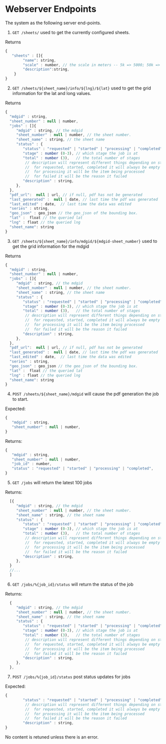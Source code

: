 # Webserver Endpoints

The system as the following server end-points.

1. `GET /sheets/` used to get the currently configured sheets.

Returns
```js
{
   "sheets" : []{
        "name": string,
        "scale" : number, // the scale in meters -- 5k => 5000; 50k => 50000
        "description":string,
    }
}
```

2. `GET /sheets/${sheet_name}/info/${lng}/${lat}` used to get the grid information for the lat and long values.

Returns
```js
{
  "mdgid" : string,
  "sheet_number" : null | number,
  "jobs" : []{
     "mdgid" : string, // the mdgid 
     "sheet_number" : null | number, // the sheet number.
     "sheet_name" : string, // the sheet name
     "status" : {
        "status" : "requested" | "started" | "processing" | "completed" | "failed",
        "stage" : number (0-3), // which stage the job is at
        "total" : number (3),   // the total number of stages
         // description will represent different things depending on status.
         //  for requested, started, completed it will always be empty
         //  for processing it will be the item being processed
         //  for failed it will be the reason it failed
        "description" : string, 
     },
  },
  "pdf_url":  null | url, // if null, pdf has not be generated
  "last_generated" :  null | date, // last time the pdf was generated
  "last_edited" : date,  // last time the data was edited
  "series" : string,
  "geo_json" : geo_json // the geo_json of the bounding box.
  "lat" :  float // the queried lat
  "lng" : float // the queried lng
  "sheet_name": string
}
```

3. `GET /sheets/${sheet_name}/info/mdgid/${mdgid-sheet_number}` used to get the grid information for the mdgid

Returns
```js
{
  "mdgid" : string,
  "sheet_number" : null | number,
  "jobs" : []{
     "mdgid" : string, // the mdgid 
     "sheet_number" : null | number, // the sheet number.
     "sheet_name" : string, // the sheet name
     "status" : {
        "status" : "requested" | "started" | "processing" | "completed" | "failed",
        "stage" : number (0-3), // which stage the job is at
        "total" : number (3),   // the total number of stages
         // description will represent different things depending on status.
         //  for requested, started, completed it will always be empty
         //  for processing it will be the item being processed
         //  for failed it will be the reason it failed
        "description" : string, 
     },
  },
  "pdf_url":  null | url, // if null, pdf has not be generated
  "last_generated" :  null | date, // last time the pdf was generated
  "last_edited" : date,  // last time the data was edited
  "series" : string,
  "geo_json" : geo_json // the geo_json of the bounding box.
  "lat" :  float // the queried lat
  "lng" : float // the queried lng
  "sheet_name": string
}
```

4. `POST /sheets/${sheet_name}/mdgid` will cause the pdf generation the job to start.

Expected:

```js
{
   "mdgid" : string,
   "sheet_number" : null | number,
}
```

Returns:
```js
{
   "mdgid" : string,
   "sheet_number" : null | number,
   "job_id" : number,
   "status" : "requested" | "started" | "processing" | "completed",
}
```

5. `GET /jobs` will return the latest 100 jobs

Returns:

```js
  [{
     "mdgid" : string, // the mdgid 
     "sheet_number" : null | number, // the sheet number.
     "sheet_name" : string, // the sheet name
     "status" : {
        "status" : "requested" | "started" | "processing" | "completed" | "failed",
        "stage" : number (0-3), // which stage the job is at
        "total" : number (3),   // the total number of stages
         // description will represent different things depending on status.
         //  for requested, started, completed it will always be empty
         //  for processing it will be the item being processed
         //  for failed it will be the reason it failed
        "description" : string, 
     },
  }
  //...
  ]

```
6. `GET /jobs/%{job_id}/status` will return the status of the job

Returns:

```js
  {
     "mdgid" : string, // the mdgid 
     "sheet_number" : null | number, // the sheet number.
     "sheet_name" : string, // the sheet name
     "status" : {
        "status" : "requested" | "started" | "processing" | "completed" | "failed",
        "stage" : number (0-3), // which stage the job is at
        "total" : number (3),   // the total number of stages
         // description will represent different things depending on status.
         //  for requested, started, completed it will always be empty
         //  for processing it will be the item being processed
         //  for failed it will be the reason it failed
        "description" : string, 
     },
  },

```

7. `POST /jobs/%{job_id}/status` post status updates for jobs

Expected:

```js
{
        "status" : "requested" | "started" | "processing" | "completed" | "failed",
         // description will represent different things depending on status.
         //  for requested, started, completed it will always be empty
         //  for processing it will be the item being processed
         //  for failed it will be the reason it failed
        "description" : string, 
}
```

No content is retuned unless there is an error.
